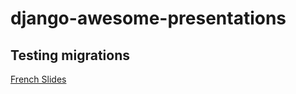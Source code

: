 # django-awesome-presentations


## Testing migrations

[French Slides](https://speakerdeck.com/jrobichaud/testing-migrations-fr)
